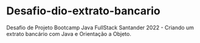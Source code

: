 # Desafio-dio-extrato-bancario
Desafio de Projeto Bootcamp Java FullStack Santander 2022 - Criando um extrato bancário com Java e Orientação a Objeto.
